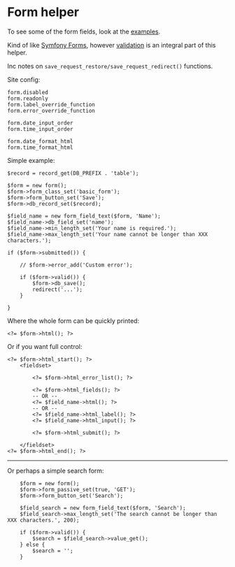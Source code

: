 # Form helper

To see some of the form fields, look at the [examples](/examples/form/).

Kind of like [Symfony Forms](http://symfony.com/doc/2.0/book/forms.html), however [validation](http://symfony.com/doc/2.0/book/validation.html) is an integral part of this helper.

Inc notes on `save_request_restore/save_request_redirect()` functions.

Site config:

	form.disabled
	form.readonly
	form.label_override_function
	form.error_override_function

	form.date_input_order
	form.time_input_order

	form.date_format_html
	form.time_format_html

Simple example:

	$record = record_get(DB_PREFIX . 'table');

	$form = new form();
	$form->form_class_set('basic_form');
	$form->form_button_set('Save');
	$form->db_record_set($record);

	$field_name = new form_field_text($form, 'Name');
	$field_name->db_field_set('name');
	$field_name->min_length_set('Your name is required.');
	$field_name->max_length_set('Your name cannot be longer than XXX characters.');

	if ($form->submitted()) {

		// $form->error_add('Custom error');

		if ($form->valid()) {
			$form->db_save();
			redirect('...');
		}

	}

Where the whole form can be quickly printed:

	<?= $form->html(); ?>

Or if you want full control:

	<?= $form->html_start(); ?>
		<fieldset>

			<?= $form->html_error_list(); ?>

			<?= $form->html_fields(); ?>
			-- OR --
			<?= $field_name->html(); ?>
			-- OR --
			<?= $field_name->html_label(); ?>
			<?= $field_name->html_input(); ?>

			<?= $form->html_submit(); ?>

		</fieldset>
	<?= $form->html_end(); ?>

---

Or perhaps a simple search form:

		$form = new form();
		$form->form_passive_set(true, 'GET');
		$form->form_button_set('Search');

		$field_search = new form_field_text($form, 'Search');
		$field_search->max_length_set('The search cannot be longer than XXX characters.', 200);

		if ($form->valid()) {
			$search = $field_search->value_get();
		} else {
			$search = '';
		}
